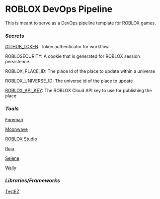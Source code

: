 # ROBLOX DevOps Pipeline

This is meant to serve as a DevOps pipeline template for ROBLOX games.

### ***Secrets***

[GITHUB_TOKEN](https://docs.github.com/en/actions/security-guides/automatic-token-authentication): Token authenticator for workflow

ROBLOSECURITY: A cookie that is generated for ROBLOX session persistence

ROBLOX_PLACE_ID: The place id of the place to update within a universe

ROBLOX_UNIVERSE_ID: The universe id of the place to update

[ROBLOX_API_KEY](https://create.roblox.com/credentials): The ROBLOX Cloud API key to use for publishing the place

### ***Tools***

[Foreman](https://github.com/Roblox/foreman)

[Moonwave](https://eryn.io/moonwave/)

[ROBLOX Studio](https://setup.rbxcdn.com/RobloxStudioLauncherBeta.exe)

[Rojo](https://rojo.space/)

[Selene](https://kampfkarren.github.io/selene/)

[Wally](https://wally.run/)

### ***Libraries/Frameworks***

[TestEZ](https://roblox.github.io/testez/)